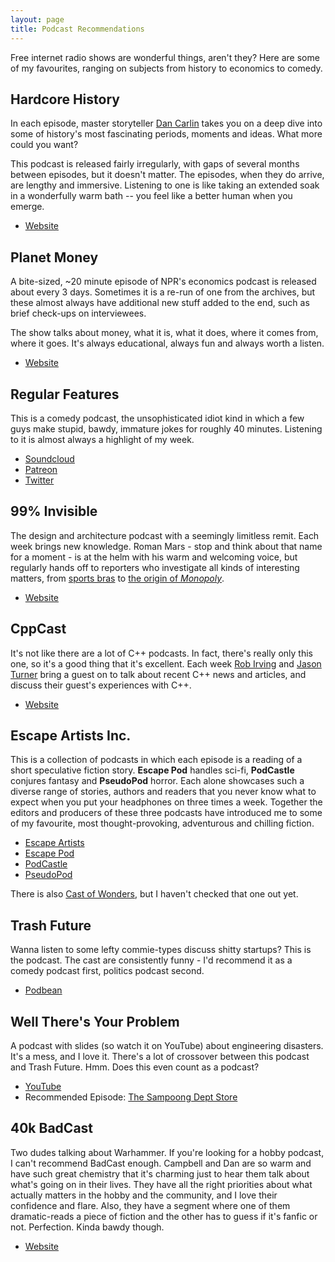 ```yaml
---
layout: page
title: Podcast Recommendations
---
```


Free internet radio shows are wonderful things, aren't they? Here are some of my favourites, ranging on subjects from history to economics to comedy.

## Hardcore History

In each episode, master storyteller [Dan Carlin](https://en.wikipedia.org/wiki/Dan_Carlin) takes you on a deep dive into some of history's most fascinating periods, moments and ideas. What more could you want?

This podcast is released fairly irregularly, with gaps of several months between episodes, but it doesn't matter. The episodes, when they do arrive, are lengthy and immersive. Listening to one is like taking an extended soak in a wonderfully warm bath -- you feel like a better human when you emerge.

- [Website](http://www.dancarlin.com/hardcore-history-series/)

## Planet Money

A bite-sized, ~20 minute episode of NPR's economics podcast is released about every 3 days. Sometimes it is a re-run of one from the archives, but these almost always have additional new stuff added to the end, such as brief check-ups on interviewees.

The show talks about money, what it is, what it does, where it comes from, where it goes. It's always educational, always fun and always worth a listen.

- [Website](https://www.npr.org/sections/money/)

## Regular Features

This is a comedy podcast, the unsophisticated idiot kind in which a few guys make stupid, bawdy, immature jokes for roughly 40 minutes. Listening to it is almost always a highlight of my week.

- [Soundcloud](https://soundcloud.com/regularfeatures)
- [Patreon](https://www.patreon.com/regularfeatures)
- [Twitter](https://twitter.com/regularfeatures)

## 99% Invisible

The design and architecture podcast with a seemingly limitless remit. Each week brings new knowledge. Roman Mars - stop and think about that name for a moment - is at the helm with his warm and welcoming voice, but regularly hands off to reporters who investigate all kinds of interesting matters, from [sports bras](https://99percentinvisible.org/episode/the-athletic-brassiere/) to [the origin of *Monopoly*](https://99percentinvisible.org/episode/the-landlords-game/).

- [Website](https://99percentinvisible.org/episodes/)

## CppCast

It's not like there are a lot of C++ podcasts. In fact, there's really only this one, so it's a good thing that it's excellent. Each week [Rob Irving](https://twitter.com/robwirving) and [Jason Turner](https://twitter.com/lefticus) bring a guest on to talk about recent C++ news and articles, and discuss their guest's experiences with C++.

- [Website](http://cppcast.com/)

## Escape Artists Inc.

This is a collection of podcasts in which each episode is a reading of a short speculative fiction story. **Escape Pod** handles sci-fi, **PodCastle** conjures fantasy and **PseudoPod**  horror. Each alone showcases such a diverse range of stories, authors and readers that you never know what to expect when you put your headphones on three times a week. Together the editors and producers of these three podcasts have introduced me to some of my favourite, most thought-provoking, adventurous and chilling fiction.

- [Escape Artists](http://escapeartists.net/)
- [Escape Pod](http://escapepod.org/)
- [PodCastle](http://podcastle.org/)
- [PseudoPod](http://pseudopod.org/)

There is also [Cast of Wonders](http://www.castofwonders.org/), but I haven't checked that one out yet.

## Trash Future

Wanna listen to some lefty commie-types discuss shitty startups? This is the podcast. The cast are consistently funny - I'd recommend it as a comedy podcast first, politics podcast second. 

- [Podbean](https://trashfuturepodcast.podbean.com/)

## Well There's Your Problem

A podcast with slides (so watch it on YouTube) about engineering disasters. It's a mess, and I love it. There's a lot of crossover between this podcast and Trash Future. Hmm. Does this even count as a podcast?

- [YouTube](https://www.youtube.com/channel/UCPxHg4192hLDpTI2w7F9rPg)
- Recommended Episode: [The Sampoong Dept Store](https://www.youtube.com/watch?v=g9SETplgPYc&list=PL0WnwSeMxB-4ptk1VIAhVCWClJQrY2tuW&index=2)

## 40k BadCast

Two dudes talking about Warhammer. If you're looking for a hobby podcast, I can't recommend BadCast enough. Campbell and Dan are so warm and have such great chemistry that it's charming just to hear them talk about what's going on in their lives. They have all the right priorities about what actually matters in the hobby and the community, and I love their confidence and flare. Also, they have a segment where one of them dramatic-reads a piece of fiction and the other has to guess if it's fanfic or not. Perfection. Kinda bawdy though.

- [Website](https://40kbadcast.com/)